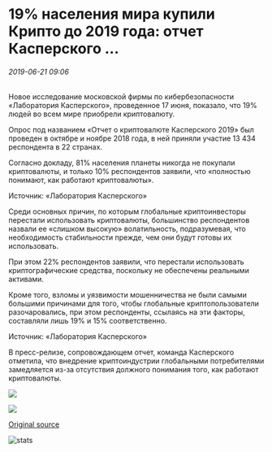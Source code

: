 # 19% населения мира купили Крипто до 2019 года: отчет Касперского ...

###### 2019-06-21 09:06

Новое исследование московской фирмы по кибербезопасности «Лаборатория Касперского», проведенное 17 июня, показало, что 19% людей во всем мире приобрели криптовалюту.

Опрос под названием «Отчет о криптовалюте Касперского 2019» был проведен в октябре и ноябре 2018 года, в ней приняли участие 13 434 респондента в 22 странах.

Согласно докладу, 81% населения планеты никогда не покупали криптовалюты, и только 10% респондентов заявили, что «полностью понимают, как работают криптовалюты».

Источник: «Лаборатория Касперского»

Среди основных причин, по которым глобальные криптоинвесторы перестали использовать криптовалюты, большинство респондентов назвали ее «слишком высокую» волатильность, подразумевая, что необходимость стабильности прежде, чем они будут готовы их использовать.

При этом 22% респондентов заявили, что перестали использовать криптографические средства, поскольку не обеспечены реальными активами.

Кроме того, взломы и уязвимости мошенничества не были самыми большими причинами для того, чтобы глобальные криптопользователи разочаровались, при этом респонденты, ссылаясь на эти факторы, составляли лишь 19% и 15% соответственно.

Источник: «Лаборатория Касперского»

В пресс-релизе, сопровождающем отчет, команда Касперского отметила, что внедрение криптоиндустрии глобальными потребителями замедляется из-за отсутствия должного понимания того, как работают криптовалюты.

![](https://s3.cointelegraph.com/storage/uploads/view/59b88d83ff19770de1b799e1bf64a6c6.png)

![](https://s3.cointelegraph.com/storage/uploads/view/b29620344492b2ef76a0a13d30de0b79.png)

[Original source](https://cointelegraph.com/news/19-of-world-population-bought-crypto-before-2019-kaspersky-report)

![stats](https://c.statcounter.com/11760860/0/a89fa40b/1/ "stats")
